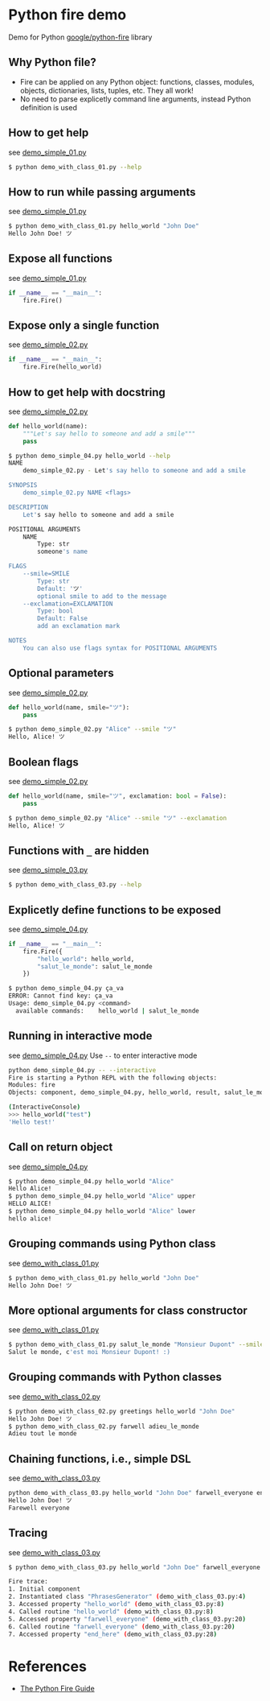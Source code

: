 # Python fire demo

Demo for Python [google/python-fire](https://github.com/google/python-fire) library

## Why Python file?
* Fire can be applied on any Python object: functions, classes, modules, objects, dictionaries, lists, tuples, etc. They all work!
* No need to parse explicetly command line arguments, instead Python definition is used

## How to get help
see [demo_simple_01.py](demo_simple_01.py)
```bash
$ python demo_with_class_01.py --help
```


## How to run while passing arguments
see [demo_simple_01.py](demo_simple_01.py)
```bash
$ python demo_with_class_01.py hello_world "John Doe"
Hello John Doe! ツ
```

## Expose all functions
see [demo_simple_01.py](demo_simple_01.py)
```python
if __name__ == "__main__":
    fire.Fire()
```

## Expose only a single function
see [demo_simple_02.py](demo_simple_02.py)
```python
if __name__ == "__main__":
    fire.Fire(hello_world)
```

## How to get help with docstring
see [demo_simple_02.py](demo_simple_02.py)
```python
def hello_world(name):
    """Let's say hello to someone and add a smile"""
    pass
```

```bash
$ python demo_simple_04.py hello_world --help
NAME
    demo_simple_02.py - Let's say hello to someone and add a smile

SYNOPSIS
    demo_simple_02.py NAME <flags>

DESCRIPTION
    Let's say hello to someone and add a smile

POSITIONAL ARGUMENTS
    NAME
        Type: str
        someone's name

FLAGS
    --smile=SMILE
        Type: str
        Default: 'ツ'
        optional smile to add to the message
    --exclamation=EXCLAMATION
        Type: bool
        Default: False
        add an exclamation mark

NOTES
    You can also use flags syntax for POSITIONAL ARGUMENTS
```

## Optional parameters
see [demo_simple_02.py](demo_simple_02.py)
```python
def hello_world(name, smile="ツ"):
    pass
```

```bash
$ python demo_simple_02.py "Alice" --smile "ツ"
Hello, Alice! ツ
```

## Boolean flags
see [demo_simple_02.py](demo_simple_02.py)
```python
def hello_world(name, smile="ツ", exclamation: bool = False):
    pass
```

```bash
$ python demo_simple_02.py "Alice" --smile "ツ" --exclamation
Hello, Alice! ツ
```

## Functions with `_` are hidden
see [demo_simple_03.py](demo_simple_03.py)
```bash
$ python demo_with_class_03.py --help
```

## Explicetly define functions to be exposed
see [demo_simple_04.py](demo_simple_04.py)
```python
if __name__ == "__main__":
    fire.Fire({
        "hello_world": hello_world,
        "salut_le_monde": salut_le_monde
    })
```

```bash
$ python demo_simple_04.py ça_va
ERROR: Cannot find key: ça_va
Usage: demo_simple_04.py <command>
  available commands:    hello_world | salut_le_monde
```

## Running in interactive mode
see [demo_simple_04.py](demo_simple_04.py)
Use `--` to enter interactive mode 
```bash
python demo_simple_04.py -- --interactive
Fire is starting a Python REPL with the following objects:
Modules: fire
Objects: component, demo_simple_04.py, hello_world, result, salut_le_monde, trace, ça_va

(InteractiveConsole)
>>> hello_world("test")
'Hello test!'
```

## Call on return object
see [demo_simple_04.py](demo_simple_04.py)
```bash
$ python demo_simple_04.py hello_world "Alice"
Hello Alice!
$ python demo_simple_04.py hello_world "Alice" upper
HELLO ALICE!
$ python demo_simple_04.py hello_world "Alice" lower
hello alice!
```

## Grouping commands using Python class
see [demo_with_class_01.py](demo_with_class_01.py)
```bash
$ python demo_with_class_01.py hello_world "John Doe"
Hello John Doe! ツ
```

## More optional arguments for class constructor
see [demo_with_class_01.py](demo_with_class_01.py)
```bash
$ python demo_with_class_01.py salut_le_monde "Monsieur Dupont" --smile ":)"
Salut le monde, c'est moi Monsieur Dupont! :)
```

## Grouping commands with Python classes
see [demo_with_class_02.py](demo_with_class_02.py)
```bash
$ python demo_with_class_02.py greetings hello_world "John Doe"
Hello John Doe! ツ
$ python demo_with_class_02.py farwell adieu_le_monde
Adieu tout le monde
```

## Chaining functions, i.e., simple DSL
see [demo_with_class_03.py](demo_with_class_03.py)
```bash
python demo_with_class_03.py hello_world "John Doe" farwell_everyone end_here
Hello John Doe! ツ
Farewell everyone
```

## Tracing
see [demo_with_class_03.py](demo_with_class_03.py)
```bash
$ python demo_with_class_03.py hello_world "John Doe" farwell_everyone end_here -- --trace

Fire trace:
1. Initial component
2. Instantiated class "PhrasesGenerator" (demo_with_class_03.py:4)
3. Accessed property "hello_world" (demo_with_class_03.py:8)
4. Called routine "hello_world" (demo_with_class_03.py:8)
5. Accessed property "farwell_everyone" (demo_with_class_03.py:20)
6. Called routine "farwell_everyone" (demo_with_class_03.py:20)
7. Accessed property "end_here" (demo_with_class_03.py:28)
```

# References
* [The Python Fire Guide](https://github.com/google/python-fire/blob/master/docs/guide.md)
